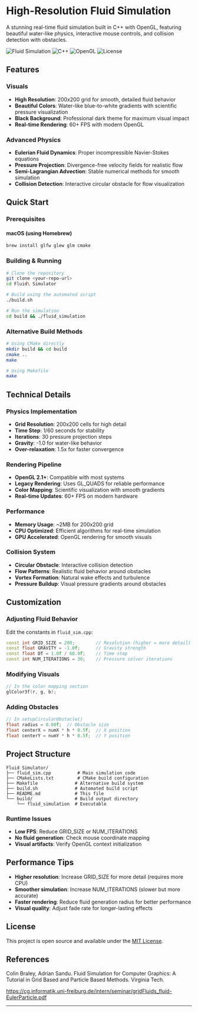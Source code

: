 # High-Resolution Fluid Simulation

A stunning real-time fluid simulation built in C++ with OpenGL, featuring beautiful water-like physics, interactive mouse controls, and collision detection with obstacles.

![Fluid Simulation](https://img.shields.io/badge/Status-Ready%20to%20Use-brightgreen)
![C++](https://img.shields.io/badge/Language-C%2B%2B-blue)
![OpenGL](https://img.shields.io/badge/Graphics-OpenGL-orange)
![License](https://img.shields.io/badge/License-MIT-green)

## Features

### Visuals
- **High Resolution**: 200x200 grid for smooth, detailed fluid behavior
- **Beautiful Colors**: Water-like blue-to-white gradients with scientific pressure visualization
- **Black Background**: Professional dark theme for maximum visual impact
- **Real-time Rendering**: 60+ FPS with modern OpenGL

### **Advanced Physics**
- **Eulerian Fluid Dynamics**: Proper incompressible Navier-Stokes equations
- **Pressure Projection**: Divergence-free velocity fields for realistic flow
- **Semi-Lagrangian Advection**: Stable numerical methods for smooth simulation
- **Collision Detection**: Interactive circular obstacle for flow visualization


## Quick Start

### Prerequisites

#### macOS (using Homebrew)
```bash
brew install glfw glew glm cmake
```

### Building & Running

```bash
# Clone the repository
git clone <your-repo-url>
cd Fluid\ Simulator

# Build using the automated script
./build.sh

# Run the simulation
cd build && ./fluid_simulation
```

### Alternative Build Methods

```bash
# Using CMake directly
mkdir build && cd build
cmake ..
make

# Using Makefile
make
```

## Technical Details

### Physics Implementation
- **Grid Resolution**: 200x200 cells for high detail
- **Time Step**: 1/60 seconds for stability
- **Iterations**: 30 pressure projection steps
- **Gravity**: -1.0 for water-like behavior
- **Over-relaxation**: 1.5x for faster convergence

### Rendering Pipeline
- **OpenGL 2.1+**: Compatible with most systems
- **Legacy Rendering**: Uses GL_QUADS for reliable performance
- **Color Mapping**: Scientific visualization with smooth gradients
- **Real-time Updates**: 60+ FPS on modern hardware

### Performance
- **Memory Usage**: ~2MB for 200x200 grid
- **CPU Optimized**: Efficient algorithms for real-time simulation
- **GPU Accelerated**: OpenGL rendering for smooth visuals

### Collision System
- **Circular Obstacle**: Interactive collision detection
- **Flow Patterns**: Realistic fluid behavior around obstacles
- **Vortex Formation**: Natural wake effects and turbulence
- **Pressure Buildup**: Visual pressure gradients around obstacles

## Customization

### Adjusting Fluid Behavior
Edit the constants in `fluid_sim.cpp`:

```cpp
const int GRID_SIZE = 200;        // Resolution (higher = more detail)
const float GRAVITY = -1.0f;      // Gravity strength
const float DT = 1.0f / 60.0f;    // Time step
const int NUM_ITERATIONS = 30;    // Pressure solver iterations
```

### Modifying Visuals
```cpp
// In the color mapping section
glColor3f(r, g, b); 
```

### Adding Obstacles
```cpp
// In setupCircularObstacle()
float radius = 0.08f;  // Obstacle size
float centerX = numX * h * 0.5f;  // X position
float centerY = numY * h * 0.5f;  // Y position
```

##  Project Structure

```
Fluid Simulator/
├── fluid_sim.cpp          # Main simulation code
├── CMakeLists.txt         # CMake build configuration
├── Makefile              # Alternative build system
├── build.sh              # Automated build script
├── README.md             # This file
└── build/                # Build output directory
    └── fluid_simulation  # Executable
```

### Runtime Issues
- **Low FPS**: Reduce GRID_SIZE or NUM_ITERATIONS
- **No fluid generation**: Check mouse coordinate mapping
- **Visual artifacts**: Verify OpenGL context initialization

## Performance Tips

- **Higher resolution**: Increase GRID_SIZE for more detail (requires more CPU)
- **Smoother simulation**: Increase NUM_ITERATIONS (slower but more accurate)
- **Faster rendering**: Reduce fluid generation radius for better performance
- **Visual quality**: Adjust fade rate for longer-lasting effects

## License

This project is open source and available under the [MIT License](LICENSE).

## References

Colin Braley, Adrian Sandu. Fluid Simulation for Computer Graphics: A Tutorial in Grid Based and Particle Based Methods. Virginia Tech.

https://cg.informatik.uni-freiburg.de/intern/seminar/gridFluids_fluid-EulerParticle.pdf



---
